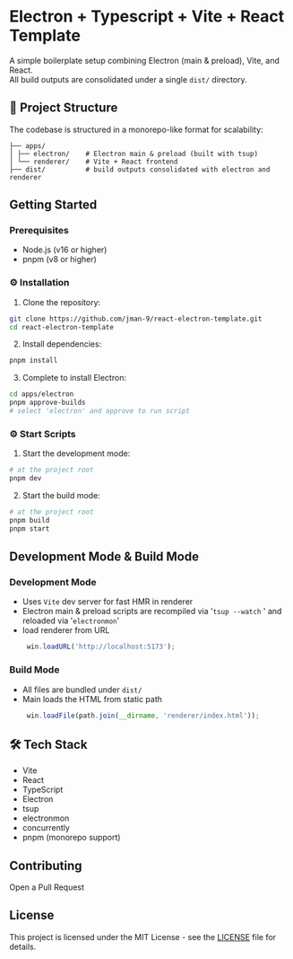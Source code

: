 # Electron + Typescript + Vite + React Template
A simple boilerplate setup combining Electron (main & preload), Vite, and React.  
All build outputs are consolidated under a single `dist/` directory.

## 📁 Project Structure
The codebase is structured in a monorepo-like format for scalability:
```
├── apps/
│ ├── electron/    # Electron main & preload (built with tsup)
│ └── renderer/    # Vite + React frontend
├── dist/          # build outputs consolidated with electron and renderer
```

## Getting Started
### Prerequisites
- Node.js (v16 or higher)
- pnpm (v8 or higher)

### ⚙️ Installation
1. Clone the repository:
```bash
git clone https://github.com/jman-9/react-electron-template.git
cd react-electron-template
```

2. Install dependencies:
```bash
pnpm install
```

3. Complete to install Electron:
```bash
cd apps/electron
pnpm approve-builds
# select 'electron' and approve to run script
```

### ⚙️ Start Scripts
1. Start the development mode:
```bash
# at the project root
pnpm dev
```

2. Start the build mode:
```bash
# at the project root
pnpm build
pnpm start
```

## Development Mode & Build Mode
### Development Mode
- Uses `Vite` dev server for fast HMR in renderer
- Electron main & preload scripts are recompiled via '`tsup --watch` '
  and reloaded via '`electronmon`'
- load renderer from URL
  ```javascript
   win.loadURL('http://localhost:5173'); 
   ```
### Build Mode
- All files are bundled under `dist/`
- Main loads the HTML from static path
  ```javascript
   win.loadFile(path.join(__dirname, 'renderer/index.html'));
  ```

## 🛠 Tech Stack
- Vite
- React
- TypeScript
- Electron
- tsup
- electronmon
- concurrently
- pnpm (monorepo support)

## Contributing
Open a Pull Request

## License
This project is licensed under the MIT License - see the [LICENSE](LICENSE) file for details.
